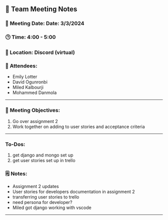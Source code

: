 ## 📝 **Team Meeting Notes**

### 📅 **Meeting Date**: Date: 3/3/2024

### 🕒 **Time**: 4:00 - 5:00

### 📍 **Location**: Discord (virtual)

### 📣 **Attendees**:

- Emily Lotter
- David Ogunronbi
- Miled Kalbourji
- Mohammed Danmola


---

### 🎯 **Meeting Objectives**:

1. Go over assignment 2
2. Work together on adding to user stories and acceptance criteria

---

### **To-Dos**:

1. get django and mongo set up
2. get user stories set up in trello

### 🗒️ **Notes**:

- Assignment 2 updates
- User stories for developers documentation in assignment 2
- transferring user stories to trello
- need persona for developer?
- Miled got django working with vscode


---
